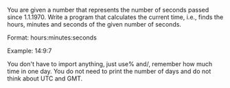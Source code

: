 You are given a number that represents the number of seconds passed since 1.1.1970.
Write a program that calculates the current time, i.e., finds the hours, minutes and seconds of the given number of seconds.

Format: hours:minutes:seconds

Example: 14:9:7

You don't have to import anything, just use% and/, remember how much time in one day.
You do not need to print the number of days and do not think about UTC and GMT.
